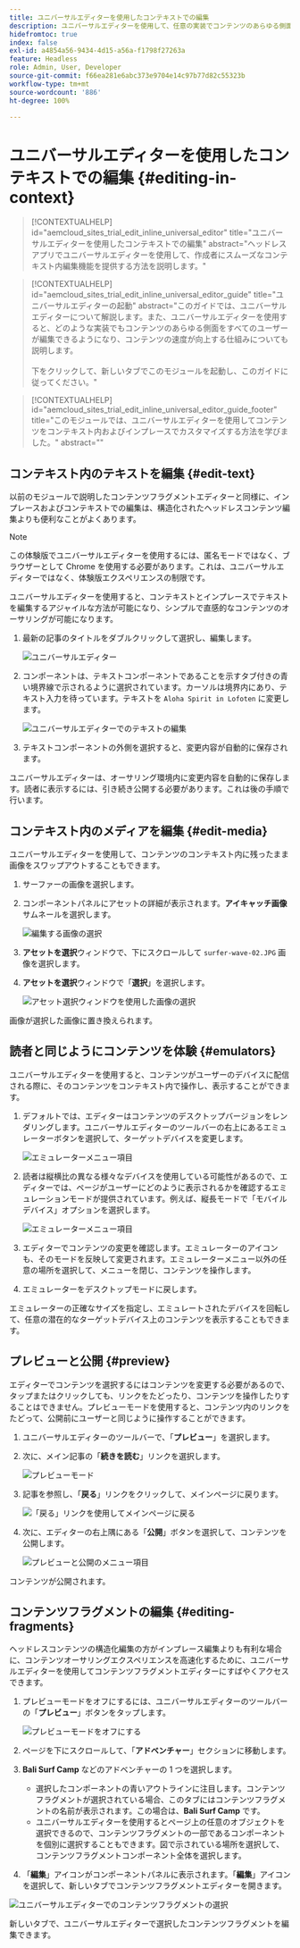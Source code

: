 ```yaml
---
title: ユニバーサルエディターを使用したコンテキストでの編集
description: ユニバーサルエディターを使用して、任意の実装でコンテンツのあらゆる側面をコンテキスト内で適切に編集する方法について説明します。
hidefromtoc: true
index: false
exl-id: a4854a56-9434-4d15-a56a-f1798f27263a
feature: Headless
role: Admin, User, Developer
source-git-commit: f66ea281e6abc373e9704e14c97b77d82c55323b
workflow-type: tm+mt
source-wordcount: '886'
ht-degree: 100%

---
```



# ユニバーサルエディターを使用したコンテキストでの編集 {#editing-in-context}

>[!CONTEXTUALHELP]
>id="aemcloud_sites_trial_edit_inline_universal_editor"
>title="ユニバーサルエディターを使用したコンテキストでの編集"
>abstract="ヘッドレスアプリでユニバーサルエディターを使用して、作成者にスムーズなコンテキスト内編集機能を提供する方法を説明します。"

>[!CONTEXTUALHELP]
>id="aemcloud_sites_trial_edit_inline_universal_editor_guide"
>title="ユニバーサルエディターの起動"
>abstract="このガイドでは、ユニバーサルエディターについて解説します。また、ユニバーサルエディターを使用すると、どのような実装でもコンテンツのあらゆる側面をすべてのユーザーが編集できるようになり、コンテンツの速度が向上する仕組みについても説明します。<br><br>下をクリックして、新しいタブでこのモジュールを起動し、このガイドに従ってください。"

>[!CONTEXTUALHELP]
>id="aemcloud_sites_trial_edit_inline_universal_editor_guide_footer"
>title="このモジュールでは、ユニバーサルエディターを使用してコンテンツをコンテキスト内およびインプレースでカスタマイズする方法を学びました。"
>abstract=""

## コンテキスト内のテキストを編集 {#edit-text}

以前のモジュールで説明したコンテンツフラグメントエディターと同様に、インプレースおよびコンテキストでの編集は、構造化されたヘッドレスコンテンツ編集よりも便利なことがよくあります。

>[!NOTE]
>
>この体験版でユニバーサルエディターを使用するには、匿名モードではなく、ブラウザーとして Chrome を使用する必要があります。これは、ユニバーサルエディターではなく、体験版エクスペリエンスの制限です。

ユニバーサルエディターを使用すると、コンテキストとインプレースでテキストを編集するアジャイルな方法が可能になり、シンプルで直感的なコンテンツのオーサリングが可能になります。

1. 最新の記事のタイトルをダブルクリックして選択し、編集します。

   ![ユニバーサルエディター](assets/do-not-localize/ue-component-mode.png)

1. コンポーネントは、テキストコンポーネントであることを示すタブ付きの青い境界線で示されるように選択されています。カーソルは境界内にあり、テキスト入力を待っています。テキストを `Aloha Spirit in Lofoten` に変更します。

   ![ユニバーサルエディターでのテキストの編集](assets/do-not-localize/ue-edit-text-2.png)

1. テキストコンポーネントの外側を選択すると、変更内容が自動的に保存されます。

ユニバーサルエディターは、オーサリング環境内に変更内容を自動的に保存します。読者に表示するには、引き続き公開する必要があります。これは後の手順で行います。

## コンテキスト内のメディアを編集 {#edit-media}

ユニバーサルエディターを使用して、コンテンツのコンテキスト内に残ったまま画像をスワップアウトすることもできます。

1. サーファーの画像を選択します。

1. コンポーネントパネルにアセットの詳細が表示されます。**アイキャッチ画像**&#x200B;サムネールを選択します。

   ![編集する画像の選択](assets/do-not-localize/ue-edit-media.png)

1.  **アセットを選択**&#x200B;ウィンドウで、下にスクロールして `surfer-wave-02.JPG` 画像を選択します。

1. **アセットを選択**&#x200B;ウィンドウで「**選択**」を選択します。

   ![アセット選択ウィンドウを使用した画像の選択](assets/do-not-localize/ue-select-asset.png)

画像が選択した画像に置き換えられます。

## 読者と同じようにコンテンツを体験 {#emulators}

ユニバーサルエディターを使用すると、コンテンツがユーザーのデバイスに配信される際に、そのコンテンツをコンテキスト内で操作し、表示することができます。

1. デフォルトでは、エディターはコンテンツのデスクトップバージョンをレンダリングします。ユニバーサルエディターのツールバーの右上にあるエミュレーターボタンを選択して、ターゲットデバイスを変更します。

   ![エミュレーターメニュー項目](assets/do-not-localize/ue-emulator-1.png)

1. 読者は縦横比の異なる様々なデバイスを使用している可能性があるので、エディターでは、ページがユーザーにどのように表示されるかを確認するエミュレーションモードが提供されています。例えば、縦長モードで「モバイルデバイス」オプションを選択します。

   ![エミュレーターメニュー項目](assets/do-not-localize/ue-emulator-2.png)

1. エディターでコンテンツの変更を確認します。エミュレーターのアイコンも、そのモードを反映して変更されます。エミュレーターメニュー以外の任意の場所を選択して、メニューを閉じ、コンテンツを操作します。

1. エミュレーターをデスクトップモードに戻します。

エミュレーターの正確なサイズを指定し、エミュレートされたデバイスを回転して、任意の潜在的なターゲットデバイス上のコンテンツを表示することもできます。

## プレビューと公開 {#preview}

エディターでコンテンツを選択するにはコンテンツを変更する必要があるので、タップまたはクリックしても、リンクをたどったり、コンテンツを操作したりすることはできません。プレビューモードを使用すると、コンテンツ内のリンクをたどって、公開前にユーザーと同じように操作することができます。

1. ユニバーサルエディターのツールバーで、「**プレビュー**」を選択します。

1. 次に、メイン記事の「**続きを読む**」リンクを選択します。

   ![プレビューモード](assets/do-not-localize/ue-preview-publish-1.png)

1. 記事を参照し、「**戻る**」リンクをクリックして、メインページに戻ります。

   ![「戻る」リンクを使用してメインページに戻る](assets/do-not-localize/ue-preview-publish-3.png)

1. 次に、エディターの右上隅にある「**公開**」ボタンを選択して、コンテンツを公開します。

   ![プレビューと公開のメニュー項目](assets/do-not-localize/ue-preview-publish-4.png)

コンテンツが公開されます。

## コンテンツフラグメントの編集 {#editing-fragments}

ヘッドレスコンテンツの構造化編集の方がインプレース編集よりも有利な場合に、コンテンツオーサリングエクスペリエンスを高速化するために、ユニバーサルエディターを使用してコンテンツフラグメントエディターにすばやくアクセスできます。

1. プレビューモードをオフにするには、ユニバーサルエディターのツールバーの「**プレビュー**」ボタンをタップします。

   ![プレビューモードをオフにする](assets/do-not-localize/ue-toggle-off-preview.png)

1. ページを下にスクロールして、「**アドベンチャー**」セクションに移動します。

1. **Bali Surf Camp** などのアドベンチャーの 1 つを選択します。

   * 選択したコンポーネントの青いアウトラインに注目します。コンテンツフラグメントが選択されている場合、このタブにはコンテンツフラグメントの名前が表示されます。この場合は、**Bali Surf Camp** です。
   * ユニバーサルエディターを使用するとページ上の任意のオブジェクトを選択できるので、コンテンツフラグメントの一部であるコンポーネントを個別に選択することもできます。図で示されている場所を選択して、コンテンツフラグメントコンポーネント全体を選択します。

1. 「**編集**」アイコンがコンポーネントパネルに表示されます。「**編集**」アイコンを選択して、新しいタブでコンテンツフラグメントエディターを開きます。

![ユニバーサルエディターでのコンテンツフラグメントの選択](assets/do-not-localize/ue-content-fragments.png)

新しいタブで、ユニバーサルエディターで選択したコンテンツフラグメントを編集できます。
